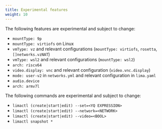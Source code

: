 ```yaml
---
title: Experimental features
weight: 10
---
```



The following features are experimental and subject to change:

- `mountType: 9p`
- `mountType: virtiofs` on Linux
- `vmType: vz` and relevant configurations (`mountType: virtiofs`, `rosetta`, `[]networks.vzNAT`)
- `vmType: wsl2` and relevant configurations (`mountType: wsl2`)
- `arch: riscv64`
- `video.display: vnc` and relevant configuration (`video.vnc.display`)
- `mode: user-v2` in `networks.yml` and relevant configuration in `lima.yaml`
- `audio.device`
- `arch: armv7l`

The following commands are experimental and subject to change:

- `limactl (create|start|edit) --set=<YQ EXPRESSION>`
- `limactl (create|start|edit) --network=<NETWORK>`
- `limactl (create|start|edit) --video=<BOOL>`
- `limactl snapshot *`
